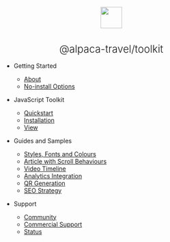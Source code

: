 <p align="center">
  <img src="https://developer.alpacamaps.com/_media/logo.svg" width="50" height="50" />
</p>
<h1 style="font-weight:300; font-size:1.5rem; text-align: center;"><a style="text-decoration: none; color: inherit" class="app-name-link" data-nosearch="" href="/">@alpaca-travel/toolkit</a></h1>

* Getting Started

  * [About](guide)
  * [No-install Options](no-install)

* JavaScript Toolkit

  * [Quickstart](quickstart)
  * [Installation](install)
  * [View](view)

* Guides and Samples

  * [Styles, Fonts and Colours](style)
  * [Article with Scroll Behaviours](article)
  * [Video Timeline](video)
  * [Analytics Integration](analytics)
  * [QR Generation](qr)
  * [SEO Strategy](seo)

* Support

  * [Community](community)
  * [Commercial Support](support)
  * [Status](https://status.alpacamaps.com/)
